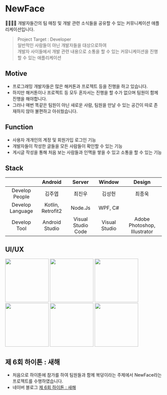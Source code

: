 # NewFace
👨‍👨‍👦‍👦 개발자들간의 팀 매칭 및 개발 관련 소식들을 공유할 수 있는 커뮤니케이션 애플리케이션입니다.

> Project Target : Developer<br/>
> 일반적인 사람들이 아닌 개발자들을 대상으로하여<br/>
> 개발자 사이들에서 개발 관련 내용으로 소통을 할 수 있는 커뮤니케이션을 진행할 수 있는 애플리케이션

## Motive
- 프로그래밍 개발자들은 많은 해커톤과 프로젝트 등을 진행을 하고 있습니다.
- 하지만 해커톤이나 프로젝트 등 모두 혼자서는 진행을 할 수가 없으며 팀원이 함께 진행을 해야합니다.
- 그러나 매번 똑같은 팀원이 아닌 새로운 사람, 팀원을 만날 수 있는 공간이 따로 존재하지 않아 불편하고 아쉬웠습니다.

## Function
- 사용자 개개인의 계정 및 회원가입 로그인 기능
- 개발자들이 작성한 글들을 모든 사람들이 확인할 수 있는 기능
- 게시글 작성을 통해 처음 보는 사람들과 인맥을 쌓을 수 있고 소통을 할 수 있는 기능

## Stack
|                      | Android     | Server        | Window | Design  |
|:--------------------:|:---------------:|:------------------:|:-----:|:----:|
| Develop People | 김주엽 | 최진우       | 김성헌 | 최종욱|
| Develop Language | Kotlin, Retrofit2| Node.Js| WPF, C#| |
| Develop Tool     | Android Studio  | Visual Studio Code | Visual Studio| Adobe Photoshop, Illustrator|

## UI/UX
<div>
<img width="140" src="https://user-images.githubusercontent.com/49600974/72905384-d27a8680-3d73-11ea-86fc-0b82fcb153d0.png"></img>
<img width="140" src="https://user-images.githubusercontent.com/49600974/72905387-d27a8680-3d73-11ea-9633-67d0dc14d09e.png"></img>
<img width="140" src="https://user-images.githubusercontent.com/49600974/72905394-d4444a00-3d73-11ea-9367-39b280ce7bb8.png"></img>
<img width="140" src="https://user-images.githubusercontent.com/49600974/72905396-d4dce080-3d73-11ea-8c6a-944067172261.png"></img>
<img width="140" src="https://user-images.githubusercontent.com/49600974/72905398-d4dce080-3d73-11ea-87c5-3f0c6e6fad75.png"></img>
<img width="140" src="https://user-images.githubusercontent.com/49600974/72905399-d4dce080-3d73-11ea-974c-e28bae9b8ecf.png"></img>
</div>

## 제 6회 하이톤 : 새해
- 처음으로 하이톤에 참가를 하여 팀원들과 함께 복덩이라는 주제에서 NewFace라는 프로젝트를 수행하였습니다.
- 네이버 블로그 <a href ="http://kjy13299.blog.me/221746628122" target ="_blank" title ="제 6회 하이톤 : 새해">제 6회 하이톤 : 새해 </a>
